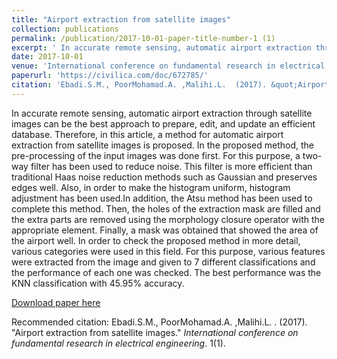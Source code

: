 ```yaml
---
title: "Airport extraction from satellite images"
collection: publications
permalink: /publication/2017-10-01-paper-title-number-1 (1)
excerpt: ' In accurate remote sensing, automatic airport extraction through satellite images can be the best approach to prepare, edit, and update an efficient database.Therefore, in this article, a method for automatic airport extraction from satellite images is proposed. In the proposed method, the pre-processing of the input images was done first. For this purpose, a Bilateral filter has been used to reduce noise. This filter is more efficient than traditional Haas noise reduction methods such as Gaussian and preserves edges well. Also, in order to make the histogram uniform, histogram adjustment has been used.In addition, the Atsu method has been used to complete this method. Then, the holes of the extraction mask are filled and the extra parts are removed using the morphology closure operator with the appropriate element. Finally, a mask was obtained that showed the area of ​​the airport well. In order to check the proposed method in more detail, various categories were used in this field. For this purpose, various features were extracted from the image and given to 7 different classifications and the performance of each one was checked. The best performance was the KNN classification with 45.95% accuracy.'
date: 2017-10-01
venue: 'International conference on fundamental research in electrical engineering'
paperurl: 'https://civilica.com/doc/672785/'
citation: 'Ebadi.S.M., PoorMohamad.A. ,Malihi.L.  (2017). &quot;Airport extraction from satellite images.&quot; <i>International conference on fundamental research in electrical engineering</i>. 1(1).'
---
```

In accurate remote sensing, automatic airport extraction through satellite images can be the best approach to prepare, edit, and update an efficient database. Therefore, in this article, a method for automatic airport extraction from satellite images is proposed. In the proposed method, the pre-processing of the input images was done first. For this purpose, a two-way filter has been used to reduce noise. This filter is more efficient than traditional Haas noise reduction methods such as Gaussian and preserves edges well. Also, in order to make the histogram uniform, histogram adjustment has been used.In addition, the Atsu method has been used to complete this method. Then, the holes of the extraction mask are filled and the extra parts are removed using the morphology closure operator with the appropriate element. Finally, a mask was obtained that showed the area of ​​the airport well. In order to check the proposed method in more detail, various categories were used in this field. For this purpose, various features were extracted from the image and given to 7 different classifications and the performance of each one was checked. The best performance was the KNN classification with 45.95% accuracy.

[Download paper here](https://civilica.com/doc/672785/)

Recommended citation: Ebadi.S.M., PoorMohamad.A. ,Malihi.L. . (2017). "Airport extraction from satellite images." <i>International conference on fundamental research in electrical engineering</i>. 1(1).
